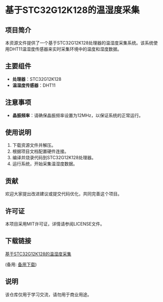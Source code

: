 # 基于STC32G12K128的温湿度采集

## 项目简介

本资源文件提供了一个基于STC32G12K128处理器的温湿度采集系统。该系统使用DHT11温湿度传感器来实时采集环境中的温度和湿度数据。

## 主要组件

- **处理器**：STC32G12K128
- **温湿度传感器**：DHT11

## 注意事项

- **晶振频率**：请确保晶振频率设置为12MHz，以保证系统的正常运行。

## 使用说明

1. 下载资源文件并解压。
2. 根据项目文档配置硬件连接。
3. 编译并烧录代码到STC32G12K128处理器。
4. 运行系统，开始采集温湿度数据。

## 贡献

欢迎大家提出改进建议或提交代码优化，共同完善这个项目。

## 许可证

本项目采用MIT许可证，详情请参阅LICENSE文件。

## 下载链接
[基于STC32G12K128的温湿度采集](https://pan.quark.cn/s/34cdb354491e) 

(备用: [备用下载](https://pan.baidu.com/s/1BxDUG3-KpdEBVqaIjhpilw?pwd=1234))

## 说明

该仓库仅用于学习交流，请勿用于商业用途。
